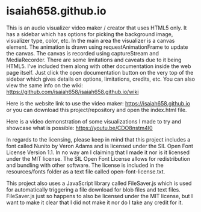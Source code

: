 # isaiah658.github.io

This is an audio visualizer video maker / creator that uses HTML5 only. It has a sidebar which has options for picking the background image, visualizer type, color, etc. In the main area the visualizer is a canvas element. The animation is drawn using requestAnimationFrame to update the canvas. The canvas is recorded using captureStream and MediaRecorder. There are some limitations and caveats due to it being HTML5. I've included them along with other documentation inside the web page itself. Just click the open documentation button on the very top of the sidebar which gives details on options, limitations, credits, etc. You can also view the same info on the wiki: https://github.com/isaiah658/isaiah658.github.io/wiki

Here is the website link to use the video maker: https://isaiah658.github.io or you can download this project/repository and open the index.html file.

Here is a video demonstration of some visualizations I made to try and showcase what is possible: https://youtu.be/CDO8nstm4I0

In regards to the licensing, please keep in mind that this project includes a font called Nunito by Veron Adams and is licensed under the SIL Open Font License Version 1.1. In no way am I claiming that I made it nor is it licensed under the MIT license. The SIL Open Font License allows for redistribution and bundling with other software. The license is included in the resources/fonts folder as a text file called open-font-license.txt.

This project also uses a JavaScript library called FileSaver.js which is used for automatically triggering a file download for blob files and text files. FileSaver.js just so happens to also be licensed under the MIT license, but I want to make it clear that I did not make it nor do I take any credit for it.
